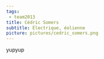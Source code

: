 ```yaml
---
tags:
 - team2013
title: Cédric Somers
subtitle: Électrique, éolienne
picture: pictures/cedric_somers.png
---
```


yupyup
